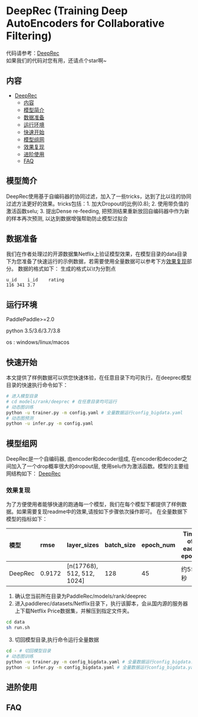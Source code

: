 # DeepRec (Training Deep AutoEncoders for Collaborative Filtering)

代码请参考：[DeepRec](https://github.com/PaddlePaddle/PaddleRec/tree/master/models/rank/deeprec)  
如果我们的代码对您有用，还请点个star啊~ 

## 内容

- [DeepRec](#deeprec)
	- [内容](#内容)
	- [模型简介](#模型简介)
	- [数据准备](#数据准备)
	- [运行环境](#运行环境)
	- [快速开始](#快速开始)
	- [模型组网](#模型组网)
	- [效果复现](#效果复现)
	- [进阶使用](#进阶使用)
	- [FAQ](#faq)

## 模型简介
DeepRec使用基于自编码器的协同过滤，加入了一些tricks，达到了比以往的协同过滤方法更好的效果。tricks包括：1. 加大Dropout的比例(0.8); 2. 使用带负值的激活函数selu; 3. 提出Dense re-feeding, 把预测结果重新放回自编码器中作为新的样本再次预测, 以达到数据增强帮助防止模型过拟合

## 数据准备
我们在作者处理过的开源数据集Netflix上验证模型效果，在模型目录的data目录下为您准备了快速运行的示例数据，若需要使用全量数据可以参考下方[效果复现](#效果复现)部分。
数据的格式如下：
生成的格式以\t为分割点

```
u_id	i_id	rating
116	341	3.7
```

## 运行环境
PaddlePaddle>=2.0

python 3.5/3.6/3.7/3.8

os : windows/linux/macos

## 快速开始
本文提供了样例数据可以供您快速体验，在任意目录下均可执行。在deeprec模型目录的快速执行命令如下： 
```bash
# 进入模型目录
# cd models/rank/deeprec # 在任意目录均可运行
# 动态图训练
python -u trainer.py -m config.yaml # 全量数据运行config_bigdata.yaml 
# 动态图预测
python -u infer.py -m config.yaml 
```

## 模型组网
DeepRec是一个自编码器, 由encoder和decoder组成, 在encoder和decoder之间加入了一个drop概率很大的dropout层, 使用selu作为激活函数。模型的主要组网结构如下：
[DeepRec](../../../doc/imgs/AutoEncoder.png)


### 效果复现
为了方便使用者能够快速的跑通每一个模型，我们在每个模型下都提供了样例数据。如果需要复现readme中的效果,请按如下步骤依次操作即可。 
在全量数据下模型的指标如下：

| 模型 | rmse   | layer_sizes             | batch_size | epoch_num | Time of each epoch |
| :------| :------ | :------ | :------| :------ | -------|
| DeepRec | 0.9172 | [n(17768), 512, 512, 1024] | 128        | 45        | 约55秒 |

1. 确认您当前所在目录为PaddleRec/models/rank/deeprec
2. 进入paddlerec/datasets/Netflix目录下，执行该脚本，会从国内源的服务器上下载Netflix Price数据集，并解压到指定文件夹。

``` bash
cd data
sh run.sh
```
3. 切回模型目录,执行命令运行全量数据
```bash
cd - # 切回模型目录
# 动态图训练
python -u trainer.py -m config_bigdata.yaml # 全量数据运行config_bigdata.yaml 
python -u infer.py -m config_bigdata.yaml # 全量数据运行config_bigdata.yaml 
```

## 进阶使用

## FAQ
